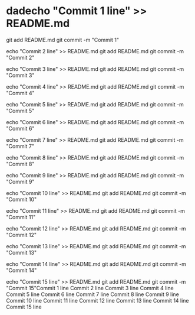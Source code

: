 # dadecho "Commit 1 line" >> README.md
git add README.md
git commit -m "Commit 1"

echo "Commit 2 line" >> README.md
git add README.md
git commit -m "Commit 2"

echo "Commit 3 line" >> README.md
git add README.md
git commit -m "Commit 3"

echo "Commit 4 line" >> README.md
git add README.md
git commit -m "Commit 4"

echo "Commit 5 line" >> README.md
git add README.md
git commit -m "Commit 5"

echo "Commit 6 line" >> README.md
git add README.md
git commit -m "Commit 6"

echo "Commit 7 line" >> README.md
git add README.md
git commit -m "Commit 7"

echo "Commit 8 line" >> README.md
git add README.md
git commit -m "Commit 8"

echo "Commit 9 line" >> README.md
git add README.md
git commit -m "Commit 9"

echo "Commit 10 line" >> README.md
git add README.md
git commit -m "Commit 10"

echo "Commit 11 line" >> README.md
git add README.md
git commit -m "Commit 11"

echo "Commit 12 line" >> README.md
git add README.md
git commit -m "Commit 12"

echo "Commit 13 line" >> README.md
git add README.md
git commit -m "Commit 13"

echo "Commit 14 line" >> README.md
git add README.md
git commit -m "Commit 14"

echo "Commit 15 line" >> README.md
git add README.md
git commit -m "Commit 15"Commit 1 line
Commit 2 line
Commit 3 line
Commit 4 line
Commit 5 line
Commit 6 line
Commit 7 line
Commit 8 line
Commit 9 line
Commit 10 line
Commit 11 line
Commit 12 line
Commit 13 line
Commit 14 line
Commit 15 line
